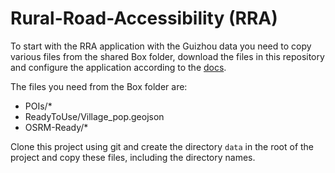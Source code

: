 # Rural-Road-Accessibility (RRA)

To start with the RRA application with the Guizhou data you need to copy various files from the shared Box folder, download the files in this repository and configure the application according to the [docs](docs/README.md).

The files you need from the Box folder are:
* POIs/*
* ReadyToUse/Village_pop.geojson
* OSRM-Ready/*

Clone this project using git and create the directory `data` in the root of the project and copy these files, including the directory names.